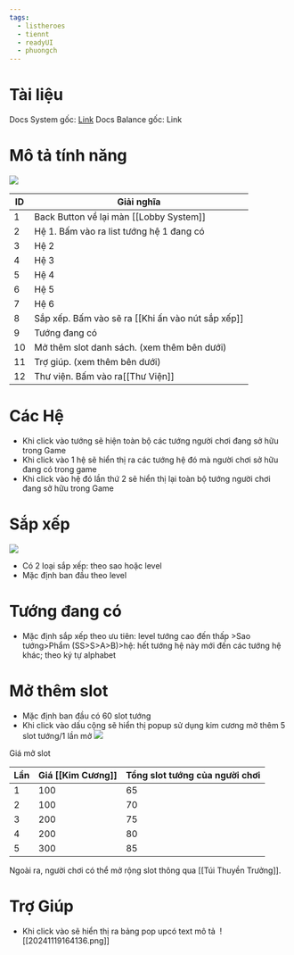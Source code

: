 ```yaml
---
tags:
  - listheroes
  - tiennt
  - readyUI
  - phuongch
---
```

# Tài liệu
Docs System gốc: [Link](https://docs.google.com/document/d/1X5BmXDunyNVtlGfLv6pYpm3he5zkWOZq2bzh5OmK-lQ/edit?tab=t.0)
Docs Balance gốc: Link
# Mô tả tính năng
![](https://lh7-rt.googleusercontent.com/docsz/AD_4nXf05FAN7ejOPBoVDQt1XeYFPS35pWXwDwUuH8GtHf8ARRnl-eExiOvILX5UvO9H0rVpMMc2AENGyzt-nj0YVPXyJovVQwjhNVfrEFUFm9SMKY0c7OEK8kcN8a9-6W39dZXJzI4leg?key=nlnMGZKBeP7GlgWLaIIXgpqX)

| ID  | Giải nghĩa                                        |
| --- | ------------------------------------------------- |
| 1   | Back Button về lại màn [[Lobby System]]           |
| 2   | Hệ 1. Bấm vào ra list tướng hệ 1 đang có          |
| 3   | Hệ 2                                              |
| 4   | Hệ 3                                              |
| 5   | Hệ 4                                              |
| 6   | Hệ 5                                              |
| 7   | Hệ 6                                              |
| 8   | Sắp xếp. Bấm vào sẽ ra [[Khi ấn vào nút sắp xếp]] |
| 9   | Tướng đang có                                     |
| 10  | Mở thêm slot danh sách. (xem thêm bên dưới)       |
| 11  | Trợ giúp. (xem thêm bên dưới)                     |
| 12  | Thư viện. Bấm vào ra[[Thư Viện]]                  |

# Các Hệ
- Khi click vào tướng sẽ hiện toàn bộ các tướng người chơi đang sở hữu trong Game
- Khi click vào 1 hệ sẽ hiển thị ra các tướng hệ đó mà người chơi sở hữu đang có trong game
- Khi click vào hệ đó lần thứ 2 sẽ hiển thị lại toàn bộ tướng người chơi đang sở hữu trong Game

# Sắp xếp
![](https://lh7-rt.googleusercontent.com/docsz/AD_4nXe1_JZ7VxKeVGucG3IOsZTLYcWn5eQ3zLAXWoarhPNcGurBs4czCzeOglAqoMS-hzqcn4W3e1tmIJ-N_eX-4ayVNiRfbT1I5iXwiY_6ESkplLjPw3VRL6Zxg5cjdgB5VmagRRbTzw?key=nlnMGZKBeP7GlgWLaIIXgpqX)

- Có 2 loại sắp xếp: theo sao hoặc level
- Mặc định ban đầu theo level

# Tướng đang có 
- Mặc định sắp xếp theo ưu tiên: level tướng cao đến thấp >Sao tướng>Phẩm (SS>S>A>B)>hệ: hết tướng hệ này mới đến các tướng hệ khác; theo ký tự alphabet
# Mở thêm slot
- Mặc định ban đầu có 60 slot tướng
- Khi click vào dấu cộng sẽ hiển thị popup sử dụng kim cương mở thêm 5 slot tướng/1 lần mở
![](https://lh7-rt.googleusercontent.com/docsz/AD_4nXdyyWyKpSi_yZZKrnFASHRflT2mLi-NS3hoiE2KIDb884q9ZUyRjjyMBkytVdv1lGYMIr2mmNeyOMr5ED_duhfAJWNApsVHZJUvMIxtIbIikyUKfLHjskOWBOfH0fRY75rRQtFGOw?key=nlnMGZKBeP7GlgWLaIIXgpqX)

Giá mở slot

| Lần | Giá [[Kim Cương]] | Tổng slot tướng của người chơi |
| --- | ----------------- | ------------------------------ |
| 1   | 100               | 65                             |
| 2   | 100               | 70                             |
| 3   | 200               | 75                             |
| 4   | 200               | 80                             |
| 5   | 300               | 85                             |
Ngoài ra, người chơi có thể mở rộng slot thông qua [[Túi Thuyền Trưởng]].
# Trợ Giúp
- Khi click vào sẽ hiển thị ra bảng pop upcó text mô tả 
![[20241119164136.png]]